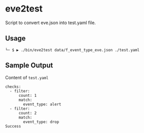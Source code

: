 # eve2test
Script to convert eve.json into test.yaml file.

## Usage
```
└─ $ ▶ ./bin/eve2test data/f_event_type_eve.json ./test.yaml
```

## Sample Output
Content of `test.yaml`

```
checks:
  - filter:
      count: 1
      match:
        event_type: alert
  - filter:
      count: 2
      match:
        event_type: drop
Success
```

